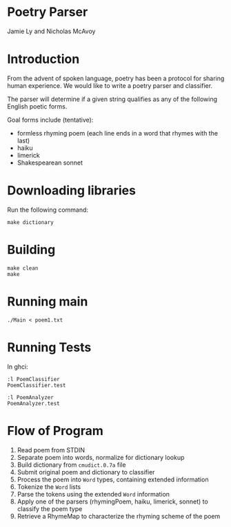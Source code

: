 # Poetry Parser

Jamie Ly <jamiely> and Nicholas McAvoy <mcavoyna>

# Introduction

From the advent of spoken language, poetry has been a protocol for sharing human experience. We would like to write a poetry parser and classifier.

The parser will determine if a given string qualifies as any of the following English poetic forms.

Goal forms include (tentative):
- formless rhyming poem (each line ends in a word that rhymes with the last)
- haiku
- limerick
- Shakespearean sonnet

# Downloading libraries

Run the following command:

    make dictionary

# Building

    make clean
    make

# Running main

    ./Main < poem1.txt

# Running Tests

In ghci:

    :l PoemClassifier
    PoemClassifier.test

    :l PoemAnalyzer
    PoemAnalyzer.test

# Flow of Program

1. Read poem from STDIN
2. Separate poem into words, normalize for dictionary lookup
3. Build dictionary from `cmudict.0.7a` file
4. Submit original poem and dictionary to classifier
5. Process the poem into `Word` types, containing extended information
6. Tokenize the `Word` lists
7. Parse the tokens using the extended `Word` information
8. Apply one of the parsers (rhymingPoem, haiku, limerick, sonnet) to classify the poem type
9. Retrieve a RhymeMap to characterize the rhyming scheme of the poem


